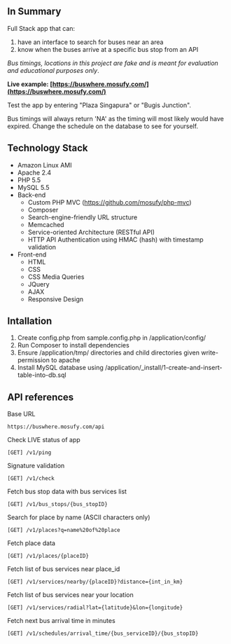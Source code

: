 In Summary
--------------
Full Stack app that can:

1. have an interface to search for buses near an area
2. know when the buses arrive at a specific bus stop from an API

*Bus timings, locations in this project are fake and is meant for evaluation and educational purposes only*.

**Live example: [https://buswhere.mosufy.com/](https://buswhere.mosufy.com/)**

Test the app by entering "Plaza Singapura" or "Bugis Junction".

Bus timings will always return 'NA' as the timing will most likely would have expired. Change the schedule on the database to see for yourself.

Technology Stack
--------------
- Amazon Linux AMI
- Apache 2.4
- PHP 5.5
- MySQL 5.5
- Back-end
    - Custom PHP MVC (https://github.com/mosufy/php-mvc)
    - Composer
    - Search-engine-friendly URL structure
    - Memcached
    - Service-oriented Architecture (RESTful API)
    - HTTP API Authentication using HMAC (hash) with timestamp validation
- Front-end
    - HTML
    - CSS
    - CSS Media Queries
    - JQuery
    - AJAX
    - Responsive Design

Intallation
--------------
1. Create config.php from sample.config.php in /application/config/
2. Run Composer to install dependencies
3. Ensure /application/tmp/ directories and child directories given write-permission to apache
4. Install MySQL database using /application/_install/1-create-and-insert-table-into-db.sql

API references
--------------
Base URL

    https://buswhere.mosufy.com/api

Check LIVE status of app

    [GET] /v1/ping
  
Signature validation

    [GET] /v1/check
  
Fetch bus stop data with bus services list

    [GET] /v1/bus_stops/{bus_stopID}
  
Search for place by name (ASCII characters only)

    [GET] /v1/places?q=name%20of%20place
  
Fetch place data

    [GET] /v1/places/{placeID}
  
Fetch list of bus services near place_id

    [GET] /v1/services/nearby/{placeID}?distance={int_in_km}
  
Fetch list of bus services near your location

    [GET] /v1/services/radial?lat={latitude}&lon={longitude}
  
Fetch next bus arrival time in minutes

    [GET] /v1/schedules/arrival_time/{bus_serviceID}/{bus_stopID}